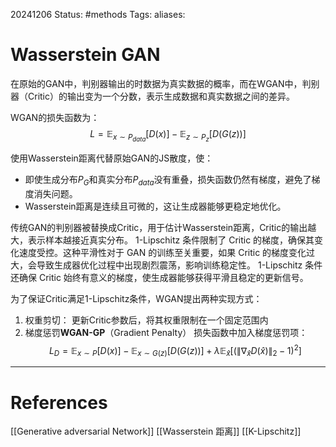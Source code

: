 20241206
Status: #methods
Tags: 
aliases: 
# Wasserstein GAN
在原始的GAN中，判别器输出的时数据为真实数据的概率，而在WGAN中，判别器（Critic）的输出变为一个分数，表示生成数据和真实数据之间的差异。

WGAN的损失函数为：
$$L = \mathbb{E}_{x \sim P_{data}}[D(x)] - \mathbb{E}_{z \sim P_z}[D(G(z))]$$

使用Wasserstein距离代替原始GAN的JS散度，使：
- 即使生成分布$P_G$和真实分布$P_{data}$没有重叠，损失函数仍然有梯度，避免了梯度消失问题。
- Wasserstein距离是连续且可微的，这让生成器能够更稳定地优化。

传统GAN的判别器被替换成Critic，用于估计Wasserstein距离，Critic的输出越大，表示样本越接近真实分布。
1-Lipschitz 条件限制了 Critic 的梯度，确保其变化速度受控。这种平滑性对于 GAN 的训练至关重要，如果 Critic 的梯度变化过大，会导致生成器优化过程中出现剧烈震荡，影响训练稳定性。
1-Lipschitz 条件还确保 Critic 始终有意义的梯度，使生成器能够获得平滑且稳定的更新信号。

为了保证Critic满足1-Lipschitz条件，WGAN提出两种实现方式：
1. 权重剪切：
	更新Critic参数后，将其权重限制在一个固定范围内
2. 梯度惩罚**WGAN-GP**（Gradient Penalty）
	损失函数中加入梯度惩罚项：
	$$L_D=\mathbb{E}_{x\sim P}[D(x)]-\mathbb{E}_{x\sim G(z)}[D(G(z))]+\lambda\mathbb{E}_{\hat{x}}[(\|\nabla_{\hat{x}}D(\hat{x})\|_2-1)^2]$$

---
# References
[[Generative adversarial Network]]
[[Wasserstein 距离]]
[[K-Lipschitz]]